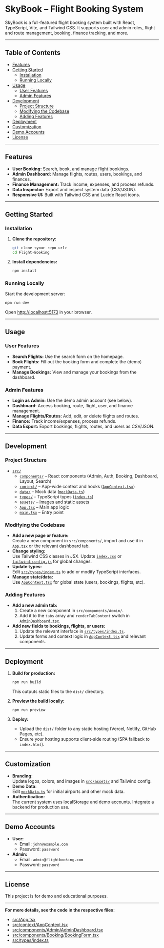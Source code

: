# SkyBook – Flight Booking System

SkyBook is a full-featured flight booking system built with React, TypeScript, Vite, and Tailwind CSS. It supports user and admin roles, flight and route management, booking, finance tracking, and more.

---

## Table of Contents

- [Features](#features)
- [Getting Started](#getting-started)
  - [Installation](#installation)
  - [Running Locally](#running-locally)
- [Usage](#usage)
  - [User Features](#user-features)
  - [Admin Features](#admin-features)
- [Development](#development)
  - [Project Structure](#project-structure)
  - [Modifying the Codebase](#modifying-the-codebase)
  - [Adding Features](#adding-features)
- [Deployment](#deployment)
- [Customization](#customization)
- [Demo Accounts](#demo-accounts)
- [License](#license)

---

## Features

- **User Booking:** Search, book, and manage flight bookings.
- **Admin Dashboard:** Manage flights, routes, users, bookings, and finances.
- **Finance Management:** Track income, expenses, and process refunds.
- **Data Inspector:** Export and inspect system data (CSV/JSON).
- **Responsive UI:** Built with Tailwind CSS and Lucide React icons.

---

## Getting Started

### Installation

1. **Clone the repository:**
   ```sh
   git clone <your-repo-url>
   cd Flight-Booking
   ```

2. **Install dependencies:**
   ```sh
   npm install
   ```

### Running Locally

Start the development server:

```sh
npm run dev
```

Open [http://localhost:5173](http://localhost:5173) in your browser.

---

## Usage

### User Features

- **Search Flights:** Use the search form on the homepage.
- **Book Flights:** Fill out the booking form and complete the (demo) payment.
- **Manage Bookings:** View and manage your bookings from the dashboard.

### Admin Features

- **Login as Admin:** Use the demo admin account (see below).
- **Dashboard:** Access booking, route, flight, user, and finance management.
- **Manage Flights/Routes:** Add, edit, or delete flights and routes.
- **Finance:** Track income/expenses, process refunds.
- **Data Export:** Export bookings, flights, routes, and users as CSV/JSON.

---

## Development

### Project Structure

- [`src/`](src/)
  - [`components/`](src/components/) – React components (Admin, Auth, Booking, Dashboard, Layout, Search)
  - [`context/`](src/context/) – App-wide context and hooks ([`AppContext.tsx`](src/context/AppContext.tsx))
  - [`data/`](src/data/) – Mock data ([`mockData.ts`](src/data/mockData.ts))
  - [`types/`](src/types/) – TypeScript types ([`index.ts`](src/types/index.ts))
  - [`assets/`](src/assets/) – Images and static assets
  - [`App.tsx`](src/App.tsx) – Main app logic
  - [`main.tsx`](src/main.tsx) – Entry point

### Modifying the Codebase

- **Add a new page or feature:**  
  Create a new component in `src/components/`, import and use it in [`App.tsx`](src/App.tsx) or the relevant dashboard tab.
- **Change styling:**  
  Use Tailwind CSS classes in JSX. Update [`index.css`](src/index.css) or [`tailwind.config.js`](tailwind.config.js) for global changes.
- **Update types:**  
  Edit [`src/types/index.ts`](src/types/index.ts) to add or modify TypeScript interfaces.
- **Manage state/data:**  
  Use [`AppContext.tsx`](src/context/AppContext.tsx) for global state (users, bookings, flights, etc).

### Adding Features

- **Add a new admin tab:**  
  1. Create a new component in `src/components/Admin/`.
  2. Add it to the `tabs` array and `renderTabContent` switch in [`AdminDashboard.tsx`](src/components/Admin/AdminDashboard.tsx).
- **Add new fields to bookings, flights, or users:**  
  1. Update the relevant interface in [`src/types/index.ts`](src/types/index.ts).
  2. Update forms and context logic in [`AppContext.tsx`](src/context/AppContext.tsx) and relevant components.

---

## Deployment

1. **Build for production:**
   ```sh
   npm run build
   ```
   This outputs static files to the `dist/` directory.

2. **Preview the build locally:**
   ```sh
   npm run preview
   ```

3. **Deploy:**
   - Upload the `dist/` folder to any static hosting (Vercel, Netlify, GitHub Pages, etc).
   - Ensure your hosting supports client-side routing (SPA fallback to `index.html`).

---

## Customization

- **Branding:**  
  Update logos, colors, and images in [`src/assets/`](src/assets/) and Tailwind config.
- **Demo Data:**  
  Edit [`mockData.ts`](src/data/mockData.ts) for initial airports and other mock data.
- **Authentication:**  
  The current system uses localStorage and demo accounts. Integrate a backend for production use.

---

## Demo Accounts

- **User:**  
  - Email: `john@example.com`  
  - Password: `password`
- **Admin:**  
  - Email: `admin@flightbooking.com`  
  - Password: `password`

---

## License

This project is for demo and educational purposes.

---

**For more details, see the code in the respective files:**

- [src/App.tsx](src/App.tsx)
- [src/context/AppContext.tsx](src/context/AppContext.tsx)
- [src/components/Admin/AdminDashboard.tsx](src/components/Admin/AdminDashboard.tsx)
- [src/components/Booking/BookingForm.tsx](src/components/Booking/BookingForm.tsx)
- [src/types/index.ts](src/types/index.ts)